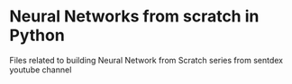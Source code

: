 # Neural Networks from scratch in Python
Files related to building Neural Network from Scratch series from sentdex youtube channel 
